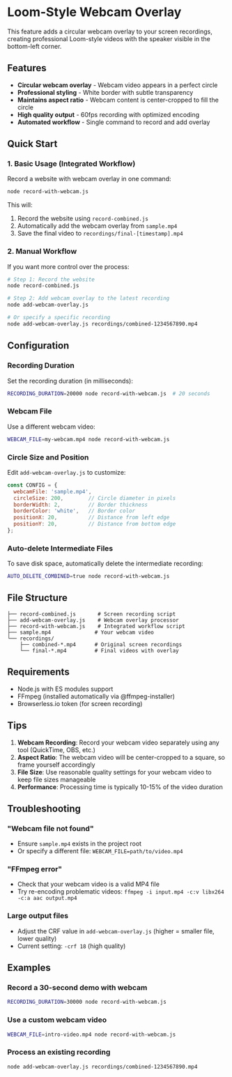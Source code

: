 # Loom-Style Webcam Overlay

This feature adds a circular webcam overlay to your screen recordings, creating professional Loom-style videos with the speaker visible in the bottom-left corner.

## Features

- **Circular webcam overlay** - Webcam video appears in a perfect circle
- **Professional styling** - White border with subtle transparency
- **Maintains aspect ratio** - Webcam content is center-cropped to fill the circle
- **High quality output** - 60fps recording with optimized encoding
- **Automated workflow** - Single command to record and add overlay

## Quick Start

### 1. Basic Usage (Integrated Workflow)

Record a website with webcam overlay in one command:

```bash
node record-with-webcam.js
```

This will:
1. Record the website using `record-combined.js`
2. Automatically add the webcam overlay from `sample.mp4`
3. Save the final video to `recordings/final-[timestamp].mp4`

### 2. Manual Workflow

If you want more control over the process:

```bash
# Step 1: Record the website
node record-combined.js

# Step 2: Add webcam overlay to the latest recording
node add-webcam-overlay.js

# Or specify a specific recording
node add-webcam-overlay.js recordings/combined-1234567890.mp4
```

## Configuration

### Recording Duration

Set the recording duration (in milliseconds):

```bash
RECORDING_DURATION=20000 node record-with-webcam.js  # 20 seconds
```

### Webcam File

Use a different webcam video:

```bash
WEBCAM_FILE=my-webcam.mp4 node record-with-webcam.js
```

### Circle Size and Position

Edit `add-webcam-overlay.js` to customize:

```javascript
const CONFIG = {
  webcamFile: 'sample.mp4',
  circleSize: 200,        // Circle diameter in pixels
  borderWidth: 2,         // Border thickness
  borderColor: 'white',   // Border color
  positionX: 20,          // Distance from left edge
  positionY: 20,          // Distance from bottom edge
};
```

### Auto-delete Intermediate Files

To save disk space, automatically delete the intermediate recording:

```bash
AUTO_DELETE_COMBINED=true node record-with-webcam.js
```

## File Structure

```
├── record-combined.js       # Screen recording script
├── add-webcam-overlay.js    # Webcam overlay processor
├── record-with-webcam.js    # Integrated workflow script
├── sample.mp4              # Your webcam video
└── recordings/
    ├── combined-*.mp4      # Original screen recordings
    └── final-*.mp4         # Final videos with overlay
```

## Requirements

- Node.js with ES modules support
- FFmpeg (installed automatically via @ffmpeg-installer)
- Browserless.io token (for screen recording)

## Tips

1. **Webcam Recording**: Record your webcam video separately using any tool (QuickTime, OBS, etc.)
2. **Aspect Ratio**: The webcam video will be center-cropped to a square, so frame yourself accordingly
3. **File Size**: Use reasonable quality settings for your webcam video to keep file sizes manageable
4. **Performance**: Processing time is typically 10-15% of the video duration

## Troubleshooting

### "Webcam file not found"
- Ensure `sample.mp4` exists in the project root
- Or specify a different file: `WEBCAM_FILE=path/to/video.mp4`

### "FFmpeg error"
- Check that your webcam video is a valid MP4 file
- Try re-encoding problematic videos: `ffmpeg -i input.mp4 -c:v libx264 -c:a aac output.mp4`

### Large output files
- Adjust the CRF value in `add-webcam-overlay.js` (higher = smaller file, lower quality)
- Current setting: `-crf 18` (high quality)

## Examples

### Record a 30-second demo with webcam
```bash
RECORDING_DURATION=30000 node record-with-webcam.js
```

### Use a custom webcam video
```bash
WEBCAM_FILE=intro-video.mp4 node record-with-webcam.js
```

### Process an existing recording
```bash
node add-webcam-overlay.js recordings/combined-1234567890.mp4
```